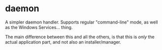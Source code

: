 daemon
======

A simpler daemon handler. Supports regular "command-line" mode, as well as the Windows Services... thing.

The main difference between this and all the others, is that this is *only* the actual application part, and not also an installer/manager.
